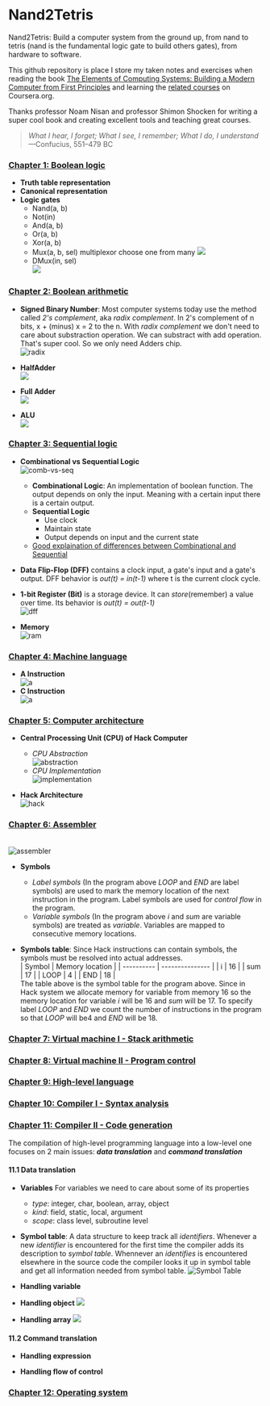 # Nand2Tetris
Nand2Tetris: Build a computer system from the ground up, from nand to tetris (nand is the fundamental logic gate to build others gates), from hardware to software.<br/>

This github repository is place I store my taken notes and exercises when reading the book [The Elements of Computing Systems: Building a Modern Computer from First Principles](https://www.amazon.com/Elements-Computing-Systems-Building-Principles/dp/0262640686) and learning the [related courses](https://www.coursera.org/learn/build-a-computer) on Coursera.org.<br/>

Thanks professor Noam Nisan and professor Shimon Shocken for writing a super cool book and creating excellent tools and teaching great courses.

> *What I hear, I forget; What I see, I remember; What I do, I understand* <br/>
> —Confucius, 551–479 BC


### [Chapter 1: Boolean logic](nand2tetris/projects/01)
* **Truth table representation**
* **Canonical representation**
* **Logic gates**
    * Nand(a, b)
    * Not(in)
    * And(a, b)
    * Or(a, b)
    * Xor(a, b)
    * Mux(a, b, sel) multiplexor choose one from many
    ![](images/mux.png)
    * DMux(in, sel)
    <br />![](images/dmux.png)

### [Chapter 2: Boolean arithmetic](nand2tetris/projects/02)
* **Signed Binary Number**: Most computer systems today use the method called *2's complement*, aka *radix complement*. In 2's complement of n bits, x + (minus) x = 2 to the n. With *radix complement* we don't need to care about substraction operation. We can substract with add operation. That's super cool. So we only need Adders chip.
<br />![radix](images/radix.png)

* **HalfAdder**
<br />![](images/half-adder.png)

* **Full Adder**
<br />![](images/full-adder.png)

* **ALU**
<br />![](images/alu.png)

### [Chapter 3: Sequential logic](nand2tetris/projects/03)
* **Combinational vs Sequential Logic**
<br />![comb-vs-seq](images/combinational-vs-sequential.png)
    * **Combinational Logic**: An implementation of boolean function. The output depends on only the input. Meaning with a certain input there is a certain output.
    * **Sequential Logic**
        * Use clock
        * Maintain state
        * Output depends on input and the current state
    * [Good explaination of differences between Combinational and Sequential](https://www.cs.umd.edu/class/sum2003/cmsc311/Notes/Seq/diff.html)


* **Data Flip-Flop (DFF)** contains a clock input, a gate's input and a gate's output. DFF behavior is *out(t) = in(t-1)* where t is the current clock cycle. 

* **1-bit Register (Bit)** is a storage device. It can *store*(remember) a value over time. Its behavior is *out(t) = out(t-1)*
<br />![dff](images/dff.png)

* **Memory**
<br />![ram](images/ram.png)


### [Chapter 4: Machine language](nand2tetris/projects/04)
* **A Instruction**
<br />![a](images/a-instruction.png)
* **C Instruction**
<br />![a](images/c-instruction.png)


### [Chapter 5: Computer architecture](nand2tetris/projects/05)
* **Central Processing Unit (CPU) of Hack Computer**
    * *CPU Abstraction*
    <br />![abstraction](images/cpu-abstraction.png)
    * *CPU Implementation*
    <br />![implementation](images/cpu-implementation.png)
    
* **Hack Architecture**
<br />![hack](images/hack-architecture.png)


### [Chapter 6: Assembler](nand2tetris/projects/06)
<br />![assembler](images/assembler.png)

* **Symbols**
    * *Label symbols* (In the program above *LOOP* and *END* are label symbols) are used to mark the memory location of the next instruction in the program. Label symbols are used for *control flow* in the program.
    * *Variable symbols* (In the program above *i* and *sum* are variable symbols) are treated as *variable*. Variables are mapped to consecutive memory locations.
    
* **Symbols table**: Since Hack instructions can contain symbols, the symbols must be resolved into actual addresses. <br/>
| Symbol     | Memory location |
| ---------- | --------------- |
| i          | 16              |
| sum        | 17              |
| LOOP       | 4               |
| END        | 18              |
<br /> The table above is the symbol table for the program above. Since in Hack system we allocate memory for variable from memory 16 so the memory location for variable *i* will be 16 and *sum* will be 17. To specify label *LOOP* and *END* we count the number of instructions in the program so that *LOOP* will be4 and *END* will be 18. 

### [Chapter 7: Virtual machine I - Stack arithmetic](nand2tetris/projects/07) 
### [Chapter 8: Virtual machine II - Program control](nand2tetris/projects/08)
### [Chapter 9: High-level language](nand2tetris/projects/09)
### [Chapter 10: Compiler I - Syntax analysis](nand2tetris/projects/10)

### [Chapter 11: Compiler II - Code generation](nand2tetris/projects/11)
The compilation of high-level programming language into a low-level one focuses on 2 main issues: ***data translation*** and ***command translation***
#### 11.1 Data translation
* **Variables** For variables we need to care about some of its properties
    * *type*: integer, char, boolean, array, object
    * *kind*: field, static, local, argument
    * *scope*: class level, subroutine level
* **Symbol table**: A data structure to keep track all *identifiers*. Whenever a new *identifier* is encountered for the first time the compiler adds its description to *symbol table*. Whennever an *identifies* is encountered elsewhere in the source code the compiler looks it up in symbol table and get all information needed from symbol table.
![Symbol Table](images/symbol-table.png)

* **Handling variable**

* **Handling object**
![](images/handling-object.png)

* **Handling array**
![](images/handling-array.png)

#### 11.2 Command translation
* **Handling expression**

* **Handling flow of control**

### [Chapter 12: Operating system](nand2tetris/projects/12)
